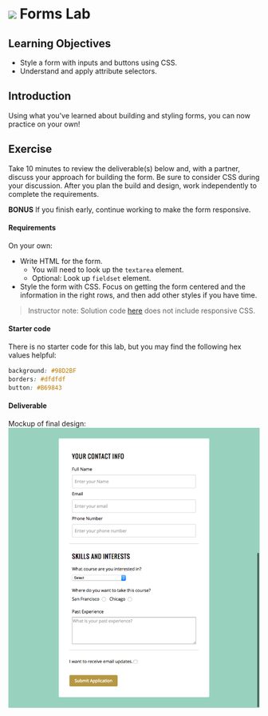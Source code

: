 # ![](https://ga-dash.s3.amazonaws.com/production/assets/logo-9f88ae6c9c3871690e33280fcf557f33.png) Forms Lab

## Learning Objectives
- Style a form with inputs and buttons using CSS.
- Understand and apply attribute selectors.

## Introduction
Using what you've learned about building and styling forms, you can now practice on your own!

## Exercise
Take 10 minutes to review the deliverable(s) below and, with a partner, discuss your approach for building the form. Be sure to consider CSS during your discussion. After you plan the build and design, work independently to complete the requirements.

**BONUS** If you finish early, continue working to make the form responsive.

#### Requirements
On your own:
- Write HTML for the form.
  - You will need to look up the `textarea` element.
  - Optional: Look up `fieldset` element.
- Style the form with CSS. Focus on getting the form centered and the information in the right rows, and then add other styles if you have time.

> Instructor note: Solution code [here](solution-code) does not include responsive CSS.

#### Starter code
There is no starter code for this lab, but you may find the following hex values helpful:

```css
background: #98D2BF
borders: #dfdfdf
button: #B69843
```

#### Deliverable

Mockup of final design:
![application-form](assets/application_form.png)
